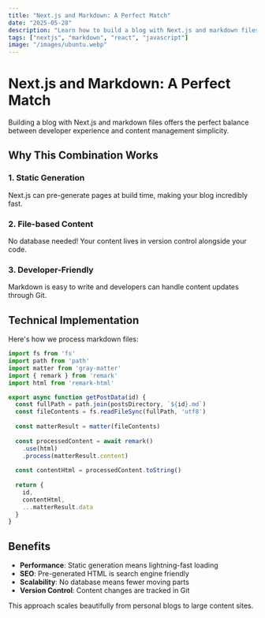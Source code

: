 ```yaml
---
title: "Next.js and Markdown: A Perfect Match"
date: "2025-05-28"
description: "Learn how to build a blog with Next.js and markdown files for easy content management."
tags: ["nextjs", "markdown", "react", "javascript"]
image: "/images/ubuntu.webp"
---
```


# Next.js and Markdown: A Perfect Match

Building a blog with Next.js and markdown files offers the perfect balance between developer experience and content management simplicity.

## Why This Combination Works

### 1. Static Generation
Next.js can pre-generate pages at build time, making your blog incredibly fast.

### 2. File-based Content
No database needed! Your content lives in version control alongside your code.

### 3. Developer-Friendly
Markdown is easy to write and developers can handle content updates through Git.

## Technical Implementation

Here's how we process markdown files:

```javascript
import fs from 'fs'
import path from 'path'
import matter from 'gray-matter'
import { remark } from 'remark'
import html from 'remark-html'

export async function getPostData(id) {
  const fullPath = path.join(postsDirectory, `${id}.md`)
  const fileContents = fs.readFileSync(fullPath, 'utf8')
  
  const matterResult = matter(fileContents)
  
  const processedContent = await remark()
    .use(html)
    .process(matterResult.content)
  
  const contentHtml = processedContent.toString()
  
  return {
    id,
    contentHtml,
    ...matterResult.data
  }
}
```

## Benefits

- **Performance**: Static generation means lightning-fast loading
- **SEO**: Pre-generated HTML is search engine friendly
- **Scalability**: No database means fewer moving parts
- **Version Control**: Content changes are tracked in Git

This approach scales beautifully from personal blogs to large content sites.

